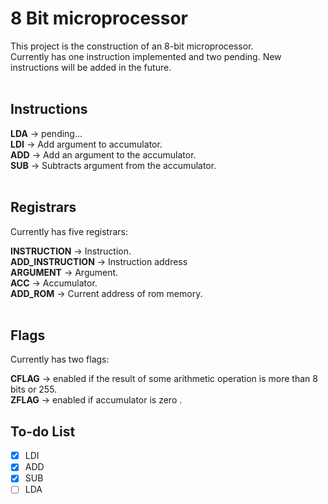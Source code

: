 # 8 Bit microprocessor

This project is the construction of an 8-bit microprocessor. <br>
Currently has one instruction implemented and two pending. New instructions will be added in the future.<br>
<br>

## Instructions

**LDA** -> pending...<br>
**LDI** -> Add argument to accumulator. <br>
**ADD** -> Add an argument to the accumulator. <br>
**SUB** -> Subtracts argument from the accumulator.<br>
<br>

## Registrars

Currently has five registrars:<br>

**INSTRUCTION** -> Instruction. <br>
**ADD_INSTRUCTION** -> Instruction address <br>
**ARGUMENT** -> Argument. <br>
**ACC** -> Accumulator. <br>
**ADD_ROM** -> Current address of rom memory. <br>
<br>

## Flags

Currently has two flags:<br>

**CFLAG** -> enabled if the result of some arithmetic operation is more than 8 bits or 255.<br>
**ZFLAG** -> enabled if accumulator is zero .<br>

## To-do List

- [x] LDI
- [x] ADD
- [x] SUB
- [ ] LDA
